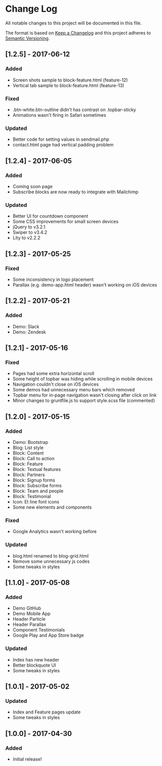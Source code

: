 # Change Log
All notable changes to this project will be documented in this file.

The format is based on [Keep a Changelog](http://keepachangelog.com/) 
and this project adheres to [Semantic Versioning](http://semver.org/).

## [1.2.5] - 2017-06-12
### Added
- Screen shots sample to block-feature.html (feature-12)
- Vertical tab sample to block-feature.html (feature-13)

### Fixed
- .btn-white.btn-outline didn't has contrast on .topbar-sticky
- Animations wasn't firing in Safari sometimes

### Updated
- Better code for setting values in sendmail.php
- contact.html page had vertical padding problem


## [1.2.4] - 2017-06-05
### Added
- Coming soon page
- Subscribe blocks are now ready to integrate with Mailchimp

### Updated
- Better UI for countdown component
- Some CSS improvements for small screen devices
- jQuery to v3.2.1
- Swiper to v3.4.2
- Lity to v2.2.2

## [1.2.3] - 2017-05-25
### Fixed
- Some inconsistency in logo placement
- Parallax (e.g. demo-app.html header) wasn't working on iOS devices

## [1.2.2] - 2017-05-21
### Added
- Demo: Slack
- Demo: Zendesk

## [1.2.1] - 2017-05-16
### Fixed
- Pages had some extra horizontal scroll
- Some height of topbar was hiding while scrolling in mobile devices
- Navigation couldn't close on iOS devices
- Some demos had unnecessary menu bars which removed
- Topbar menu for in-page navigation wasn't closing after click on link
- Minor changes to gruntfile.js to support style.scss file (commented)

## [1.2.0] - 2017-05-15
### Added
- Demo:  Bootstrap
- Blog:  List style
- Block: Content
- Block: Call to action
- Block: Feature
- Block: Textual features
- Block: Partners
- Block: Signup forms
- Block: Subscribe forms
- Block: Team and people
- Block: Testimonial
- Icon:  Et line font icons
- Some new elements and components

### Fixed
- Google Analytics wasn't working before

### Updated
- blog.html renamed to blog-grid.html
- Remove some unnecessary js codes
- Some tweaks in styles


## [1.1.0] - 2017-05-08
### Added
- Demo GitHub
- Demo Mobile App
- Header Particle
- Header Parallax
- Component Testimonials
- Google Play and App Store badge

### Updated
- Index has new header
- Better blockquote UI
- Some tweaks in styles


## [1.0.1] - 2017-05-02
### Updated
- Index and Feature pages update
- Some tweaks in styles


## [1.0.0] - 2017-04-30
### Added
- Initial release!

